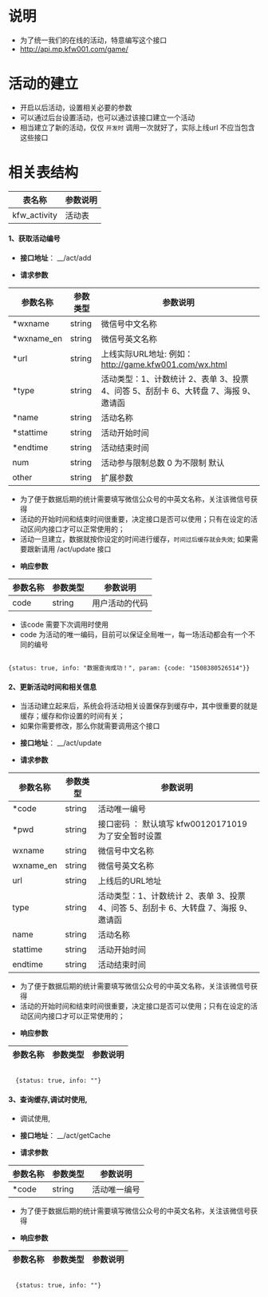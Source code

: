 

# 说明

- 为了统一我们的在线的活动，特意编写这个接口
- http://api.mp.kfw001.com/game/

# 活动的建立

- 开启以后活动，设置相关必要的参数
- 可以通过后台设置活动，也可以通过该接口建立一个活动
- 相当建立了新的活动，仅仅 `开发时` 调用一次就好了，实际上线url 不应当包含这些接口

#  相关表结构

|  表名称  | 参数说明 |
| --------- |  ------- |
| kfw_activity | 活动表  |

#### 1、获取活动编号

+ __接口地址__： __/act/add

+ __请求参数__

|  参数名称  | 参数类型 | 参数说明 |
| --------- | -------- | ------- |
| *wxname | string | 微信号中文名称 |
| *wxname_en | string | 微信号英文名称 |
| *url | string | 上线实际URL地址: 例如： http://game.kfw001.com/wx.html |
| *type | string | 活动类型：1、计数统计 2、表单 3、投票 4、问答 5、刮刮卡 6、大转盘 7、海报 9、邀请函 |
| *name | string | 活动名称 |
| *stattime | string | 活动开始时间 |
| *endtime | string | 活动结束时间 |
|  num | string | 活动参与限制总数  0 为不限制 默认 |
|  other | string | 扩展参数 |

- 为了便于数据后期的统计需要填写微信公众号的中英文名称，关注该微信号获得
- 活动的开始时间和结束时间很重要，决定接口是否可以使用；只有在设定的活动区间内接口才可以正常使用的；
- 活动一旦建立，数据就按你设定的时间进行缓存，`时间过后缓存就会失效`; 如果需要跟新请用 /act/update 接口

+ __响应参数__

|  参数名称  | 参数类型 | 参数说明 |
| --------- | -------- | ------- |
| code | string | 用户活动的代码 |

- 该code 需要下次调用时使用
- code 为活动的唯一编码，目前可以保证全局唯一，每一场活动都会有一个不同的编号

```text

{status: true, info: "数据查询成功！", param: {code: "1508380526514"}}

```

#### 2、更新活动时间和相关信息

- 当活动建立起来后，系统会将活动相关设置保存到缓存中，其中很重要的就是缓存；缓存和你设置的时间有关；
- 如果你需要修改，那么你就需要调用这个接口

+ __接口地址__： __/act/update

+ __请求参数__

|  参数名称  | 参数类型 | 参数说明 |
| --------- | -------- | ------- |
| *code | string | 活动唯一编号 |
| *pwd | string  | 接口密码   ： 默认填写 kfw00120171019 为了安全暂时设置 |
| wxname | string | 微信号中文名称 |
| wxname_en | string | 微信号英文名称 |
| url | string | 上线后的URL地址 |
| type | string | 活动类型：1、计数统计 2、表单 3、投票 4、问答 5、刮刮卡 6、大转盘 7、海报 9、邀请函  |
| name | string | 活动名称 |
| stattime | string | 活动开始时间 |
| endtime | string | 活动结束时间 |

- 为了便于数据后期的统计需要填写微信公众号的中英文名称，关注该微信号获得
- 活动的开始时间和结束时间很重要，决定接口是否可以使用；只有在设定的活动区间内接口才可以正常使用的；

+ __响应参数__

|  参数名称  | 参数类型 | 参数说明 |
| --------- | -------- | ------- |

```text

  {status: true, info: ""}

```

#### 3、查询缓存,调试时使用,

- 调试使用,

+ __接口地址__： __/act/getCache

+ __请求参数__

|  参数名称  | 参数类型 | 参数说明 |
| --------- | -------- | ------- |
| *code | string | 活动唯一编号 |


- 为了便于数据后期的统计需要填写微信公众号的中英文名称，关注该微信号获得

+ __响应参数__

|  参数名称  | 参数类型 | 参数说明 |
| --------- | -------- | ------- |

```text

  {status: true, info: ""}

```
